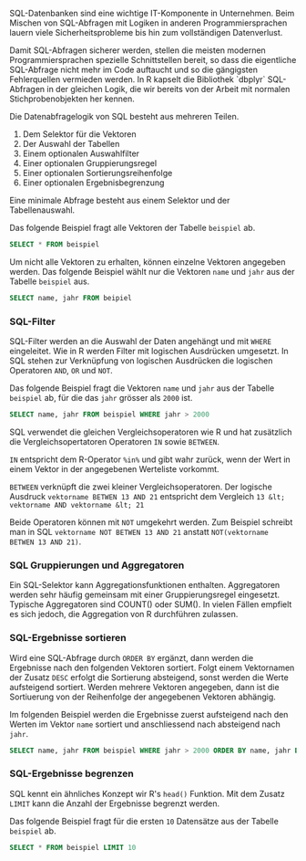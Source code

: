 <p class="alert alert-warning" markdown="1">
SQL-Datenbanken sind eine wichtige IT-Komponente in Unternehmen. Beim Mischen von SQL-Abfragen mit Logiken in anderen Programmiersprachen lauern viele Sicherheitsprobleme bis hin zum vollständigen Datenverlust. 
</p>

<p class="alert alert-success" markdown="1">
Damit SQL-Abfragen sicherer werden, stellen die meisten modernen Programmiersprachen spezielle Schnittstellen bereit, so dass die eigentliche SQL-Abfrage nicht mehr im Code auftaucht und so die gängigsten Fehlerquellen vermieden werden. In R kapselt die Bibliothek `dbplyr` SQL-Abfragen in der gleichen Logik, die wir bereits von der Arbeit mit normalen Stichprobenobjekten her kennen. 
</p>

Die Datenabfragelogik von SQL besteht aus mehreren Teilen.

1. Dem Selektor für die Vektoren
2. Der Auswahl der Tabellen 
3. Einem optionalen Auswahlfilter
4. Einer optionalen Gruppierungsregel
5. Einer optionalen Sortierungsreihenfolge
6. Einer optionalen Ergebnisbegrenzung

Eine minimale Abfrage besteht aus einem Selektor und der Tabellenauswahl.

Das folgende Beispiel fragt alle Vektoren der Tabelle `beispiel` ab. 

```sql
SELECT * FROM beispiel
```
 
Um nicht alle Vektoren zu erhalten, können einzelne Vektoren angegeben werden. Das folgende Beispiel wählt nur die Vektoren `name` und `jahr` aus der Tabelle `beispiel` aus. 

```sql
SELECT name, jahr FROM beipiel
```

### SQL-Filter

SQL-Filter werden an die Auswahl der Daten angehängt und mit `WHERE` eingeleitet. Wie in R werden Filter mit logischen Ausdrücken umgesetzt. In SQL stehen zur Verknüpfung von logischen Ausdrücken die logischen Operatoren `AND`, `OR` und `NOT`. 

Das folgende Beispiel fragt die Vektoren `name` und `jahr` aus der Tabelle `beispiel` ab, für die das `jahr` grösser als `2000` ist. 

```sql
SELECT name, jahr FROM beispiel WHERE jahr > 2000
```

SQL verwendet die gleichen Vergleichsoperatoren wie R und hat zusätzlich die Vergleichsopertatoren Operatoren `IN` sowie `BETWEEN`. 

`IN` entspricht dem R-Operator `%in%` und gibt wahr zurück, wenn der Wert in einem Vektor in der angegebenen Werteliste vorkommt. 

`BETWEEN` verknüpft die zwei kleiner Vergleichsoperatoren. Der logische Ausdruck `vektorname BETWEN 13 AND 21` entspricht dem Vergleich `13 &lt; vektorname AND vektorname &lt; 21` 

Beide Operatoren können mit `NOT` umgekehrt werden. Zum Beispiel schreibt man in SQL `vektorname NOT BETWEN 13 AND 21` anstatt `NOT(vektorname BETWEN 13 AND 21)`.

### SQL Gruppierungen und Aggregatoren

Ein SQL-Selektor kann Aggregationsfunktionen enthalten. Aggregatoren werden sehr häufig gemeinsam mit einer Gruppierungsregel eingesetzt. Typische Aggregatoren sind COUNT() oder SUM(). In vielen Fällen empfielt es sich jedoch, die Aggregation von R durchführen zulassen. 

### SQL-Ergebnisse sortieren

Wird eine SQL-Abfrage durch `ORDER BY` ergänzt, dann werden die Ergebnisse nach den folgenden Vektoren sortiert. Folgt einem Vektornamen der Zusatz `DESC` erfolgt die Sortierung absteigend, sonst werden die Werte aufsteigend sortiert. Werden mehrere Vektoren angegeben, dann ist die Sortiuerung von der Reihenfolge der angegebenen Vektoren abhängig. 

Im folgenden Beispiel werden die Ergebnisse zuerst aufsteigend nach den Werten im Vektor `name` sortiert und anschliessend nach absteigend nach `jahr`. 

```sql
SELECT name, jahr FROM beispiel WHERE jahr > 2000 ORDER BY name, jahr DESC
```

### SQL-Ergebnisse begrenzen

SQL kennt ein ähnliches Konzept wir R's `head()` Funktion. Mit dem Zusatz `LIMIT` kann die Anzahl der Ergebnisse begrenzt werden.

Das folgende Beispiel fragt für die ersten `10` Datensätze aus der Tabelle `beispiel` ab. 

```sql
SELECT * FROM beispiel LIMIT 10
```

